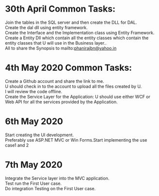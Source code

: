 # 30th April Common Tasks:
Join the tables in the SQL server and then create the DLL for DAL.<br/>
Create the dal dll using entity framework. <br/>
Create the Interface and the Implementation class using Entity Framework.<br/>
Create a Entity Dll which contain all the entity classes which contain the entity classes that U will use in the Business layer..<br/> 
All to share the Synopsis to mailto:phanirajbn@yahoo.in<br/>

# 4th May 2020 Common Tasks:
Create a Github account and share the link to me. <br/>
U should check in to the account to upload all the files created by U.<br/> 
I will review the code offline. <br/>
Create the Service Layer for the Application: U should use either WCF or Web API for all the services provided by the Application. <br/>

# 6th May 2020
Start creating the UI development.<br/>
Preferably use ASP.NET MVC or Win Forms.Start implementing the use case1 and 2<br/>

# 7th May 2020
Integrate the Service layer into the MVC application.<br/>
Test run the First User case. <br/>
Do integration Testing on the First User case. <br/>
